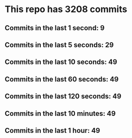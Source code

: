 # This repo has 3208 commits

## Commits in the last 1 second: 9
## Commits in the last 5 seconds: 29
## Commits in the last 10 seconds: 49
## Commits in the last 60 seconds: 49
## Commits in the last 120 seconds: 49
## Commits in the last 10 minutes: 49
## Commits in the last 1 hour: 49
